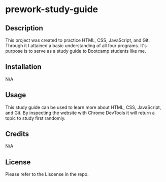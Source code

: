 # prework-study-guide

## Description

This project was created to practice HTML, CSS, JavaScript, and Git. Through it I attained a basic understanding of all four programs. It's purpose is to serve as a study guide to Bootcamp students like me.

## Installation

N/A

## Usage

This study guide can be used to learn more about HTML, CSS, JavaScript, and Git. By inspecting the website with Chrome DevTools it will return a topic to study first randomly.

## Credits

N/A

## License

Please refer to the Liscense in the repo.
